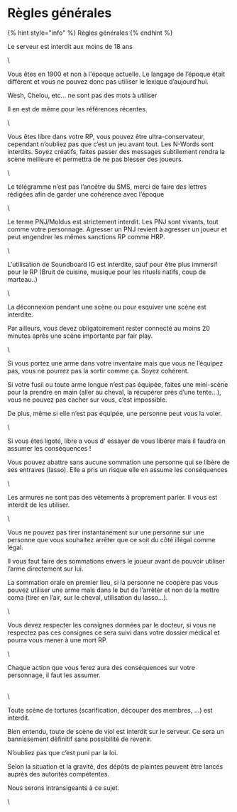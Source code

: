 # Règles générales



{% hint style="info" %}
Règles générales
{% endhint %}

Le serveur est interdit aux moins de 18 ans

\


Vous êtes en 1900 et non à l'époque actuelle. Le langage de l’époque était différent et vous ne pouvez donc pas utiliser le lexique d’aujourd’hui.

Wesh, Chelou, etc… ne sont pas des mots à utiliser

Il en est de même pour les références récentes.

\


Vous êtes libre dans votre RP, vous pouvez être ultra-conservateur, cependant n’oubliez pas que c’est un jeu avant tout. Les N-Words sont interdits. Soyez créatifs, faites passer des messages subtilement rendra la scène meilleure et permettra de ne pas blesser des joueurs.

\


Le télégramme n’est pas l’ancêtre du SMS, merci de faire des lettres rédigées afin de garder une cohérence avec l’époque

\


Le terme PNJ/Moldus est strictement interdit. Les PNJ sont vivants, tout comme votre personnage. Agresser un PNJ revient à agresser un joueur et peut engendrer les mêmes sanctions RP comme HRP.

\


L'utilisation de Soundboard IG est interdite, sauf pour être plus immersif pour le RP (Bruit de cuisine, musique pour les rituels natifs, coup de marteau..)

\


La déconnexion pendant une scène ou pour esquiver une scène est interdite.

Par ailleurs, vous devez obligatoirement rester connecté au moins 20 minutes après une scène importante par fair play.

\


Si vous portez une arme dans votre inventaire mais que vous ne l’équipez pas, vous ne pourrez pas la sortir comme ça. Soyez cohérent.

Si votre fusil ou toute arme longue n’est pas équipée, faites une mini-scène pour la prendre en main (aller au cheval, la récupérer près d’une tente…), vous ne pouvez pas cacher sur vous, c’est impossible.&#x20;

De plus, même si elle n’est pas équipée, une personne peut vous la voler.

\


Si vous êtes ligoté, libre a vous d' essayer de vous libérer mais il faudra en assumer les conséquences ! &#x20;

Vous pouvez abattre sans aucune sommation une personne qui se libère de ses entraves (lasso). Elle a pris un risque elle en assume les conséquences

\


Les armures ne sont pas des vêtements à proprement parler. Il vous est interdit de les utiliser.

\


Vous ne pouvez pas tirer instantanément sur une personne sur une personne que vous souhaitez arrêter que ce soit du côté illégal comme légal.

Il vous faut faire des sommations envers le joueur avant de pouvoir utiliser l’arme directement sur lui.&#x20;

La sommation orale en premier lieu, si la personne ne coopère pas vous pouvez utiliser une arme mais dans le but de l’arrêter et non de la mettre coma (tirer en l’air, sur le cheval, utilisation du lasso…).

\


Vous devez respecter les consignes données par le docteur, si vous ne respectez pas ces consignes ce sera suivi dans votre dossier médical et pourra vous mener à une mort RP.

\


Chaque action que vous ferez aura des conséquences sur votre personnage, il faut les assumer.

\
\


Toute scène de tortures (scarification, découper des membres, …) est interdit.

Bien entendu, toute de scène de viol est interdit sur le serveur. Ce sera un bannissement définitif sans possibilité de revenir.

N’oubliez pas que c’est puni par la loi.

Selon la situation et la gravité, des dépôts de plaintes peuvent être lancés auprès des autorités compétentes.

Nous serons intransigeants à ce sujet.

\
